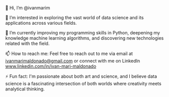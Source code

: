 👋 Hi, I’m @ivanmarim

👀 I’m interested in exploring the vast world of data science and its applications across various fields.

🌱 I’m currently improving my programming skills in Python, deepening my knowledge machine learning algorithms, and discovering new technologies related with the field.

📫 How to reach me: Feel free to reach out to me via email at ivanmarimaldonado@gmail.com or connect with me on LinkedIn www.linkedin.com/in/ivan-mari-maldonado

⚡ Fun fact: I'm passionate about both art and science, and I believe data science is a fascinating intersection of both worlds where creativity meets analytical thinking.

<!---
ivanmarim/ivanmarim is a ✨ special ✨ repository because its `README.md` (this file) appears on your GitHub profile.
You can click the Preview link to take a look at your changes.
--->
